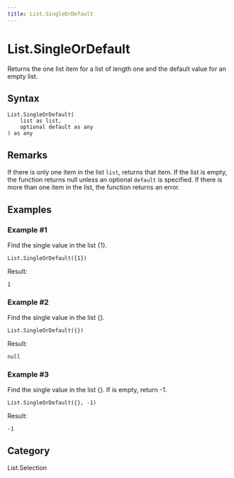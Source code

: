 ```yaml
---
title: List.SingleOrDefault
---
```


# List.SingleOrDefault


Returns the one list item for a list of length one and the default value for an empty list.


## Syntax

```powerquery
List.SingleOrDefault(
    list as list,
    optional default as any
) as any
```


## Remarks

If there is only one item in the list <code>list</code>, returns that item.    If the list is empty, the function returns null unless an optional <code>default</code> is specified. If there is more than one item in the list, the function returns an error.


## Examples

### Example #1 
Find the single value in the list \{1}.
```powerquery
List.SingleOrDefault({1})
```

Result: 
```powerquery
1
```


### Example #2 
Find the single value in the list \{}.
```powerquery
List.SingleOrDefault({})
```

Result: 
```powerquery
null
```


### Example #3 
Find the single value in the list \{}. If is empty, return -1.
```powerquery
List.SingleOrDefault({}, -1)
```

Result: 
```powerquery
-1
```




## Category
List.Selection
